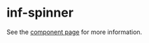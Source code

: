 # inf-spinner

See the [component page](http://maklesoft.github.io/inf-spinner/) for more information.
